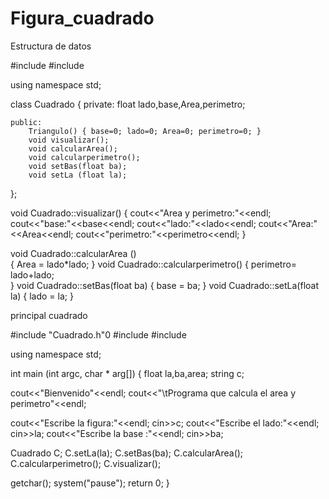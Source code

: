 # Figura_cuadrado
Estructura de datos

#include <cstdlib>
#include <iostream>

using namespace std;

class Cuadrado
{
	private:
		float lado,base,Area,perimetro;
		
		
	public:
		Triangulo() { base=0; lado=0; Area=0; perimetro=0; }
		void visualizar();
		void calcularArea();
		void calcularperimetro();
		void setBas(float ba);
		void setLa (float la);
};

void Cuadrado::visualizar()
{
	cout<<"Area y perimetro:"<<endl;
	cout<<"base:"<<base<<endl;
	cout<<"lado:"<<lado<<endl;
	cout<<"Area:"<<Area<<endl;
	cout<<"perimetro:"<<perimetro<<endl;
}

void Cuadrado::calcularArea ()		
{
	Area = lado*lado;
}
void Cuadrado::calcularperimetro()
{
    perimetro= lado+lado;	
}
void Cuadrado::setBas(float ba)
{
	base = ba;
}
void Cuadrado::setLa(float la)
{
	lado = la;
}

  
  
 principal cuadrado
  
  #include "Cuadrado.h"0
#include <cstdlib>
#include <iostream>

using namespace std;

int main (int argc, char * arg[])
{
	float la,ba,area;
	string c;


cout<<"Bienvenido"<<endl;
cout<<"\tPrograma que calcula el area y perimetro"<<endl;

cout<<"Escribe la figura:"<<endl;
cin>>c;
cout<<"Escribe el lado:"<<endl;
cin>>la;
cout<<"Escribe la base :"<<endl;
cin>>ba;

Cuadrado C;
C.setLa(la);
C.setBas(ba);
C.calcularArea();
C.calcularperimetro();
C.visualizar();

getchar();
system("pause");
return 0;
}
